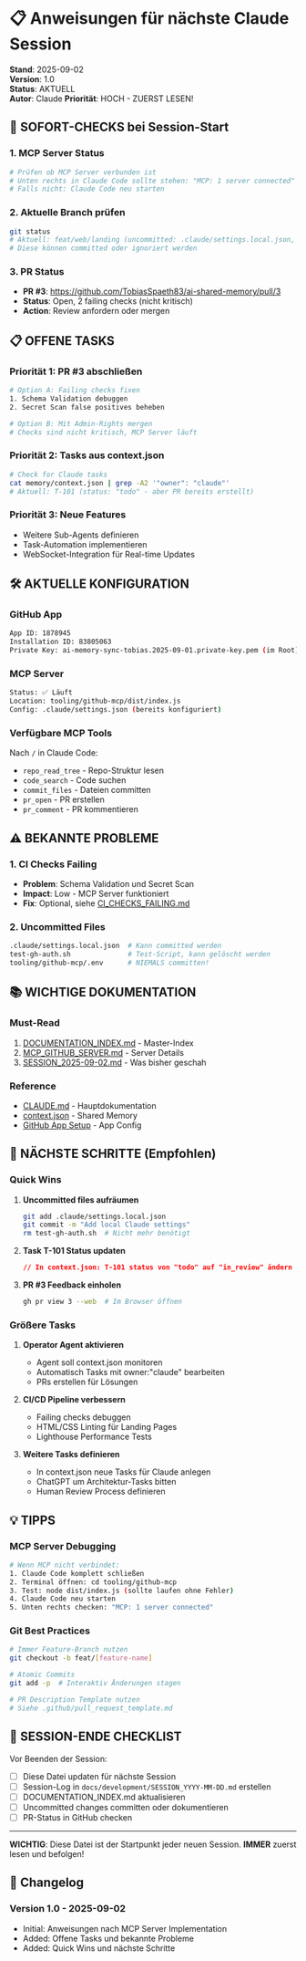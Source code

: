 # 📋 Anweisungen für nächste Claude Session

**Stand**: 2025-09-02  
**Version**: 1.0  
**Status**: AKTUELL  
**Autor**: Claude
**Priorität**: HOCH - ZUERST LESEN!

## 🚨 SOFORT-CHECKS bei Session-Start

### 1. MCP Server Status
```bash
# Prüfen ob MCP Server verbunden ist
# Unten rechts in Claude Code sollte stehen: "MCP: 1 server connected"
# Falls nicht: Claude Code neu starten
```

### 2. Aktuelle Branch prüfen
```bash
git status
# Aktuell: feat/web/landing (uncommitted: .claude/settings.local.json, test-gh-auth.sh)
# Diese können committed oder ignoriert werden
```

### 3. PR Status
- **PR #3**: https://github.com/TobiasSpaeth83/ai-shared-memory/pull/3
- **Status**: Open, 2 failing checks (nicht kritisch)
- **Action**: Review anfordern oder mergen

## 📋 OFFENE TASKS

### Priorität 1: PR #3 abschließen
```bash
# Option A: Failing checks fixen
1. Schema Validation debuggen
2. Secret Scan false positives beheben

# Option B: Mit Admin-Rights mergen
# Checks sind nicht kritisch, MCP Server läuft
```

### Priorität 2: Tasks aus context.json
```bash
# Check for Claude tasks
cat memory/context.json | grep -A2 '"owner": "claude"'
# Aktuell: T-101 (status: "todo" - aber PR bereits erstellt)
```

### Priorität 3: Neue Features
- Weitere Sub-Agents definieren
- Task-Automation implementieren
- WebSocket-Integration für Real-time Updates

## 🛠️ AKTUELLE KONFIGURATION

### GitHub App
```bash
App ID: 1878945
Installation ID: 83805063
Private Key: ai-memory-sync-tobias.2025-09-01.private-key.pem (im Root)
```

### MCP Server
```bash
Status: ✅ Läuft
Location: tooling/github-mcp/dist/index.js
Config: .claude/settings.json (bereits konfiguriert)
```

### Verfügbare MCP Tools
Nach `/` in Claude Code:
- `repo_read_tree` - Repo-Struktur lesen
- `code_search` - Code suchen
- `commit_files` - Dateien committen
- `pr_open` - PR erstellen
- `pr_comment` - PR kommentieren

## ⚠️ BEKANNTE PROBLEME

### 1. CI Checks Failing
- **Problem**: Schema Validation und Secret Scan
- **Impact**: Low - MCP Server funktioniert
- **Fix**: Optional, siehe [CI_CHECKS_FAILING.md](../troubleshooting/CI_CHECKS_FAILING.md)

### 2. Uncommitted Files
```bash
.claude/settings.local.json  # Kann committed werden
test-gh-auth.sh              # Test-Script, kann gelöscht werden
tooling/github-mcp/.env      # NIEMALS committen!
```

## 📚 WICHTIGE DOKUMENTATION

### Must-Read
1. [DOCUMENTATION_INDEX.md](../DOCUMENTATION_INDEX.md) - Master-Index
2. [MCP_GITHUB_SERVER.md](../tools/MCP_GITHUB_SERVER.md) - Server Details
3. [SESSION_2025-09-02.md](../development/SESSION_2025-09-02.md) - Was bisher geschah

### Reference
- [CLAUDE.md](../../CLAUDE.md) - Hauptdokumentation
- [context.json](../../memory/context.json) - Shared Memory
- [GitHub App Setup](../../docs/github-app-setup.md) - App Config

## 🎯 NÄCHSTE SCHRITTE (Empfohlen)

### Quick Wins
1. **Uncommitted files aufräumen**
   ```bash
   git add .claude/settings.local.json
   git commit -m "Add local Claude settings"
   rm test-gh-auth.sh  # Nicht mehr benötigt
   ```

2. **Task T-101 Status updaten**
   ```json
   // In context.json: T-101 status von "todo" auf "in_review" ändern
   ```

3. **PR #3 Feedback einholen**
   ```bash
   gh pr view 3 --web  # Im Browser öffnen
   ```

### Größere Tasks
1. **Operator Agent aktivieren**
   - Agent soll context.json monitoren
   - Automatisch Tasks mit owner:"claude" bearbeiten
   - PRs erstellen für Lösungen

2. **CI/CD Pipeline verbessern**
   - Failing checks debuggen
   - HTML/CSS Linting für Landing Pages
   - Lighthouse Performance Tests

3. **Weitere Tasks definieren**
   - In context.json neue Tasks für Claude anlegen
   - ChatGPT um Architektur-Tasks bitten
   - Human Review Process definieren

## 💡 TIPPS

### MCP Server Debugging
```bash
# Wenn MCP nicht verbindet:
1. Claude Code komplett schließen
2. Terminal öffnen: cd tooling/github-mcp
3. Test: node dist/index.js (sollte laufen ohne Fehler)
4. Claude Code neu starten
5. Unten rechts checken: "MCP: 1 server connected"
```

### Git Best Practices
```bash
# Immer Feature-Branch nutzen
git checkout -b feat/[feature-name]

# Atomic Commits
git add -p  # Interaktiv Änderungen stagen

# PR Description Template nutzen
# Siehe .github/pull_request_template.md
```

## 📝 SESSION-ENDE CHECKLIST

Vor Beenden der Session:
- [ ] Diese Datei updaten für nächste Session
- [ ] Session-Log in `docs/development/SESSION_YYYY-MM-DD.md` erstellen
- [ ] DOCUMENTATION_INDEX.md aktualisieren
- [ ] Uncommitted changes committen oder dokumentieren
- [ ] PR-Status in GitHub checken

---

**WICHTIG**: Diese Datei ist der Startpunkt jeder neuen Session. 
**IMMER** zuerst lesen und befolgen!

## 🔄 Changelog

### Version 1.0 - 2025-09-02
- Initial: Anweisungen nach MCP Server Implementation
- Added: Offene Tasks und bekannte Probleme
- Added: Quick Wins und nächste Schritte
